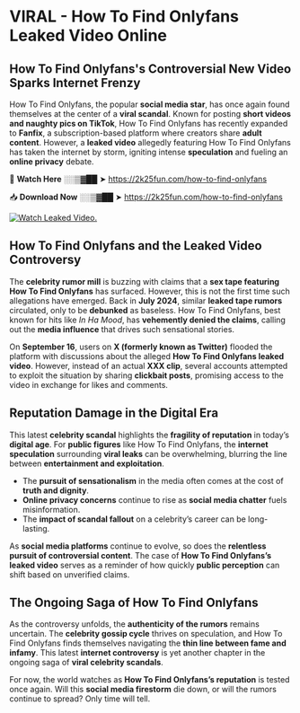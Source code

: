 # VIRAL - How To Find Onlyfans Leaked Video Online

## **How To Find Onlyfans's Controversial New Video Sparks Internet Frenzy**  

How To Find Onlyfans, the popular **social media star**, has once again found themselves at the center of a **viral scandal**. Known for posting **short videos and naughty pics on TikTok**, How To Find Onlyfans has recently expanded to **Fanfix**, a subscription-based platform where creators share **adult content**. However, a **leaked video** allegedly featuring How To Find Onlyfans has taken the internet by storm, igniting intense **speculation** and fueling an **online privacy** debate.  

🔴 **Watch Here** ░░▒▓██ ➤ https://2k25fun.com/how-to-find-onlyfans  

📥 **Download Now** ░░▒▓██ ➤ https://2k25fun.com/how-to-find-onlyfans  

[![Watch Leaked Video.](https://miro.medium.com/v2/resize:fit:828/format:webp/1*cilzJN44JGOrTw9NJCrNHA.gif "Watch Leaked Video")](https://2k25fun.com/how-to-find-onlyfans)

## **How To Find Onlyfans and the Leaked Video Controversy**  

The **celebrity rumor mill** is buzzing with claims that a **sex tape featuring How To Find Onlyfans** has surfaced. However, this is not the first time such allegations have emerged. Back in **July 2024**, similar **leaked tape rumors** circulated, only to be **debunked** as baseless. How To Find Onlyfans, best known for hits like *In Ha Mood*, has **vehemently denied the claims**, calling out the **media influence** that drives such sensational stories.  

On **September 16**, users on **X (formerly known as Twitter)** flooded the platform with discussions about the alleged **How To Find Onlyfans leaked video**. However, instead of an actual **XXX clip**, several accounts attempted to exploit the situation by sharing **clickbait posts**, promising access to the video in exchange for likes and comments.  

## **Reputation Damage in the Digital Era**  

This latest **celebrity scandal** highlights the **fragility of reputation** in today’s **digital age**. For **public figures** like How To Find Onlyfans, the **internet speculation** surrounding **viral leaks** can be overwhelming, blurring the line between **entertainment and exploitation**.  

- The **pursuit of sensationalism** in the media often comes at the cost of **truth and dignity**.  
- **Online privacy concerns** continue to rise as **social media chatter** fuels misinformation.  
- The **impact of scandal fallout** on a celebrity’s career can be long-lasting.  

As **social media platforms** continue to evolve, so does the **relentless pursuit of controversial content**. The case of **How To Find Onlyfans’s leaked video** serves as a reminder of how quickly **public perception** can shift based on unverified claims.  

## **The Ongoing Saga of How To Find Onlyfans**  

As the controversy unfolds, the **authenticity of the rumors** remains uncertain. The **celebrity gossip cycle** thrives on speculation, and How To Find Onlyfans finds themselves navigating the **thin line between fame and infamy**. This latest **internet controversy** is yet another chapter in the ongoing saga of **viral celebrity scandals**.  

For now, the world watches as **How To Find Onlyfans’s reputation** is tested once again. Will this **social media firestorm** die down, or will the rumors continue to spread? Only time will tell.
